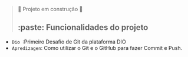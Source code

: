 > :construction: Projeto em construção :construction:
> ## :paste: Funcionalidades do projeto

- `Dio `:Primeiro Desafio de Git da plataforma DIO
- `Apredizagen`: Como utilizar o Git e o GitHub para fazer Commit e Push.

